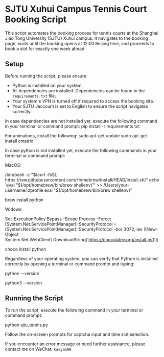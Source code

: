 

# SJTU Xuhui Campus Tennis Court Booking Script

This script automates the booking process for tennis courts at the Shanghai Jiao Tong University (SJTU) Xuhui campus. 
It navigates to the booking page, waits until the booking opens at 12:00 Beijing time, and proceeds to book a slot for exactly one week ahead.

## Setup

Before running the script, please ensure:
- Python is installed on your system.
- All dependencies are installed. Dependencies can be found in the `requirements.txt` file. 
- Your system's VPN is turned off if required to access the booking site.
- Your SJTU Jaccount is set to English to ensure the script navigates correctly.



In case dependencies are not installed yet, execute the following command in your terminal or command prompt:
pip install -r requirements.txt

For animations, install the following:
sudo apt-get update
sudo apt-get install cmatrix

In case python is not installed yet, execute the following commands in your terminal or command prompt:

MacOS: 

/bin/bash -c "$(curl -fsSL https://raw.githubusercontent.com/Homebrew/install/HEAD/install.sh)"
echo 'eval "$(/opt/homebrew/bin/brew shellenv)"' >> /Users/your-username/.zprofile
eval "$(/opt/homebrew/bin/brew shellenv)"

brew install python


Widows: 

Set-ExecutionPolicy Bypass -Scope Process -Force; [System.Net.ServicePointManager]::SecurityProtocol = [System.Net.ServicePointManager]::SecurityProtocol -bor 3072; iex ((New-Object System.Net.WebClient).DownloadString('https://chocolatey.org/install.ps1'))

choco install python


Regardless of your operating system, you can verify that Python is installed correctly by opening a terminal or command prompt and typing:

python --version

python3 --version


## Running the Script

To run the script, execute the following command in your terminal or command prompt:

python sjtu_tennis.py


Follow the on-screen prompts for captcha input and time slot selection.


If you encounter an error message or need further assistance, please contact me on WeChat: `kasyan98`
